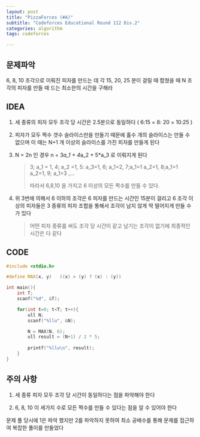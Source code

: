 ```yaml
---
layout: post
title: "PizzaForces (#A)"
subtitle: "Codeforces Educational Round 112 Div.2"
categories: algorithm
tags: codeforces

---
```


## 문제파악

6, 8, 10 조각으로 이뤄진 피자를 만드는 데 각 15, 20, 25 분이 걸릴 때 합쳤을 때 N 조각의 피자를 만들 때 드는 최소한의 시간을 구해라

## IDEA

1. 세 종류의 피자 모두 조각 당 시간은 2.5분으로 동일하다 ( 6:15 = 8: 20 = 10:25 )

2. 피자가 모두 짝수 갯수 슬라이스만을 만들기 때문에 홀수 개의 슬라이스는 만들 수 없으며 이 때는 N+1 개 이상의 슬라이스를 가진 피자를 만들게 된다

3. N = 2n 인 경우 n = 3*a_1 + 4*a_2 + 5*a_3 로 이뤄지게 된다

   > 3; a_1 = 1, 4; a_2 =1, 5: a_3=1, 6; a_1=2, 7;a_1=1 a_2=1, 8;a_1=1 a_2=1, 9; a_1=3 ,...
   >
   > 따라서 6,8,10 을 가지고 6 이상의 모든 짝수를 만들 수 있다.

4. 위 3번에 의해서 6 이하의 조각은 6 피자를 만드는 시간인 15분이 걸리고 6 조각 이상의 피자들은 3 종류의 피자 조합을 통해서 조각이 남지 않게 딱 떨어지게 만들 수가 있다

   > 어떤 피자 종류를 써도 조각 당 시간이 같고 남기는 조각이 없기에 최종적인 시간은 다 같다


## CODE

```c++
#include <stdio.h>

#define MAX(x, y)   ((x) > (y) ? (x) : (y))

int main(){
    int T;
    scanf("%d", &T);

    for(int t=0; t<T; t++){
        ull N;
        scanf("%llu", &N);

        N = MAX(N, 6);
        ull result = (N+1) / 2 * 5;
        
        printf("%llu\n", result);
    }
}
```



## 주의 사항

1. 세 종류 피자 모두 조각 당 시간이 동일하다는 점을 파악해야 한다

2. 6, 8, 10 이 세가지 수로 모든 짝수를 만들 수 있다는 점을 알 수 있어야 한다

문제 풀 당시에 1은 파악 했지만 2를 파악하지 못하여 최소 공배수를 통해 문제를 접근하여 복잡한 풀이를 만들었다 